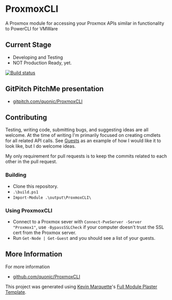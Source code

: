 # ProxmoxCLI

A Proxmox module for accessing your Proxmox APIs similar in functionality to PowerCLI for VMWare

## Current Stage

* Developing and Testing
* NOT Production Ready, yet.

[![Build status](https://ci.appveyor.com/api/projects/status/pxsta8uglrc9kql8?svg=true)](https://ci.appveyor.com/project/quonic/proxmoxcli)

## GitPitch PitchMe presentation

* [gitpitch.com/quonic/ProxmoxCLI](https://gitpitch.com/quonic/ProxmoxCLI)

## Contributing

Testing, writing code, submitting bugs, and suggesting ideas are all welcome. At the time of writing I'm primarily focused on creating cmdlets for all related API calls. See [Guests](/ProxmoxCLI/public/Guests.ps1) as an example of how I would like it to look like, but I do welcome ideas.

My only requirement for pull requests is to keep the commits related to each other in the pull request.

<!-- ## Getting Started

Install from the PSGallery and Import the module

    Install-Module ProxmoxCLI
    Import-Module ProxmoxCLI -->

### Building

* Clone this repository.
* `.\build.ps1`
* `Import-Module .\output\ProxmoxCLI\`

### Using ProxmoxCLI

* Connect to a Proxmox sever with `Connect-PveServer -Server "Proxmox1"`, use `-BypassSSLCheck` if your computer doesn't trust the SSL cert from the Proxmox server.
* Run `Get-Node | Get-Guest` and you should see a list of your guests.


## More Information

For more information

<!-- * [ProxmoxCLI.readthedocs.io](http://ProxmoxCLI.readthedocs.io) -->
* [github.com/quonic/ProxmoxCLI](https://github.com/quonic/ProxmoxCLI)
<!-- * [quonic.github.io](https://quonic.github.io) -->


This project was generated using [Kevin Marquette](http://kevinmarquette.github.io)'s [Full Module Plaster Template](https://github.com/KevinMarquette/PlasterTemplates/tree/master/FullModuleTemplate).
